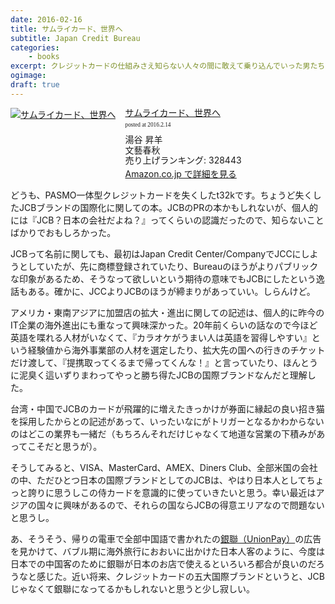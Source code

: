 ```yaml
---
date: 2016-02-16
title: サムライカード、世界へ
subtitle: Japan Credit Bureau
categories: 
    - books
excerpt: クレジットカードの仕組みさえ知らない人々の間に敢えて乗り込んでいった男たちが流した汗と涙の物語がここにあるらしいよ
ogimage: 
draft: true
---
```


<div class="azlink-box"><div class="azlink-image" style="float:left"><a href="http://www.amazon.co.jp/exec/obidos/ASIN/4166602632/warikiru-22/" name="azlinklink" target="_blank"><img src="http://ecx.images-amazon.com/images/I/41XVKECZ80L._SL160_.jpg" alt="サムライカード、世界へ" style="border:none" /></a></div><div class="azlink-info" style="float:left;margin-left:15px;line-height:120%"><div class="azlink-name" style="margin-bottom:10px;line-height:120%"><a href="http://www.amazon.co.jp/exec/obidos/ASIN/4166602632/warikiru-22/" name="azlinklink" target="_blank">サムライカード、世界へ</a><div class="azlink-powered-date" style="font-size:7pt;margin-top:5px;font-family:verdana;line-height:120%">posted at 2016.2.14</div></div><div class="azlink-detail">湯谷 昇羊<br />文藝春秋<br />売り上げランキング: 328443<br /></div><div class="azlink-link" style="margin-top:5px"><a href="http://www.amazon.co.jp/exec/obidos/ASIN/4166602632/warikiru-22/" target="_blank">Amazon.co.jp で詳細を見る</a></div></div><div class="azlink-footer" style="clear:left"></div></div>

どうも、PASMO一体型クレジットカードを失くしたt32kです。ちょうど失くしたJCBブランドの国際化に関しての本。JCBのPRの本かもしれないが、個人的には『JCB？日本の会社だよね？』ってくらいの認識だったので、知らないことばかりでおもしろかった。

JCBって名前に関しても、最初はJapan Credit Center/CompanyでJCCにしようとしていたが、先に商標登録されていたり、Bureauのほうがよりパブリックな印象があるため、そうなって欲しいという期待の意味でもJCBにしたという逸話もある。確かに、JCCよりJCBのほうが締まりがあっていい。しらんけど。

アメリカ・東南アジアに加盟店の拡大・進出に関しての記述は、個人的に昨今のIT企業の海外進出にも重なって興味深かった。20年前くらいの話なので今ほど英語を喋れる人材がいなくて、『カラオケがうまい人は英語を習得しやすい』という経験値から海外事業部の人材を選定したり、拡大先の国への行きのチケットだけ渡して、『提携取ってくるまで帰ってくんな！』と言っていたり、ほんとうに泥臭く這いずりまわってやっと勝ち得たJCBの国際ブランドなんだと理解した。

台湾・中国でJCBのカードが飛躍的に増えたきっかけが券面に縁起の良い招き猫を採用したからとの記述があって、いったいなにがトリガーとなるかわからないのはどこの業界も一緒だ（もちろんそれだけじゃなくて地道な営業の下積みがあってこそだと思うが）。

そうしてみると、VISA、MasterCard、AMEX、Diners Club、全部米国の会社の中、ただひとつ日本の国際ブランドとしてのJCBは、やはり日本人としてちょっと誇りに思うしこの侍カードを意識的に使っていきたいと思う。幸い最近はアジアの国々に興味があるので、それらの国ならJCBの得意エリアなので問題ないと思うし。

あ、そうそう、帰りの電車で全部中国語で書かれたの[銀聯（UnionPay）](https://ja.wikipedia.org/wiki/%E4%B8%AD%E5%9B%BD%E9%8A%80%E8%81%AF)の広告を見かけて、バブル期に海外旅行におおいに出かけた日本人客のように、今度は日本での中国客のために銀聯が日本のお店で使えるといろいろ都合が良いのだろうなと感じた。近い将来、クレジットカードの五大国際ブランドというと、JCBじゃなくて銀聯になってるかもしれないと思うと少し寂しい。
